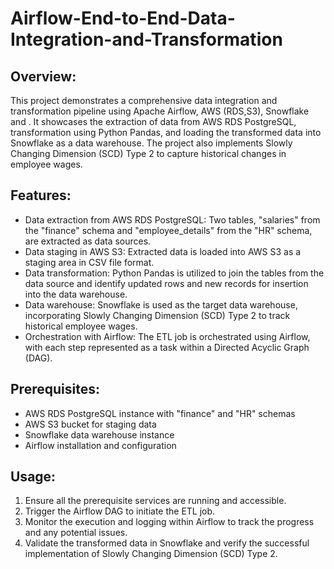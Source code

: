 # Airflow-End-to-End-Data-Integration-and-Transformation

## Overview:
This project demonstrates a comprehensive data integration and transformation pipeline using Apache Airflow, AWS (RDS,S3), Snowflake and . It showcases the extraction of data from AWS RDS PostgreSQL, transformation using Python Pandas, and loading the transformed data into Snowflake as a data warehouse. The project also implements Slowly Changing Dimension (SCD) Type 2 to capture historical changes in employee wages.

## Features:
- Data extraction from AWS RDS PostgreSQL: Two tables, "salaries" from the "finance" schema and "employee_details" from the "HR" schema, are extracted as data sources.
- Data staging in AWS S3: Extracted data is loaded into AWS S3 as a staging area in CSV file format.
- Data transformation: Python Pandas is utilized to join the tables from the data source and identify updated rows and new records for insertion into the data warehouse.
- Data warehouse: Snowflake is used as the target data warehouse, incorporating Slowly Changing Dimension (SCD) Type 2 to track historical employee wages.
- Orchestration with Airflow: The ETL job is orchestrated using Airflow, with each step represented as a task within a Directed Acyclic Graph (DAG).

## Prerequisites:
- AWS RDS PostgreSQL instance with "finance" and "HR" schemas
- AWS S3 bucket for staging data
- Snowflake data warehouse instance
- Airflow installation and configuration

## Usage:
1. Ensure all the prerequisite services are running and accessible.
2. Trigger the Airflow DAG to initiate the ETL job.
3. Monitor the execution and logging within Airflow to track the progress and any potential issues.
4. Validate the transformed data in Snowflake and verify the successful implementation of Slowly Changing Dimension (SCD) Type 2.


